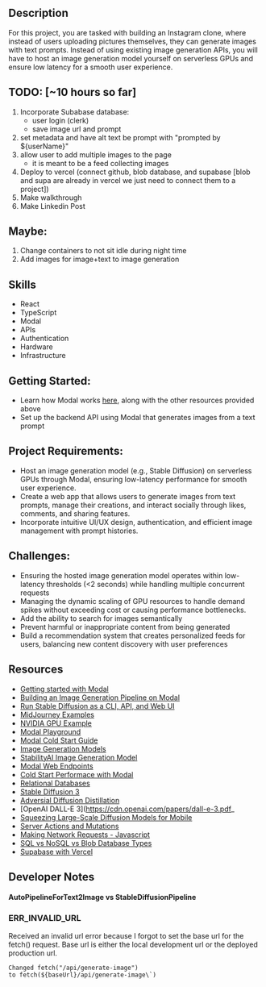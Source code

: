 ## Description

For this project, you are tasked with building an Instagram clone, where instead of users uploading pictures themselves, they can generate images with text prompts. Instead of using existing image generation APIs, you will have to host an image generation model yourself on serverless GPUs and ensure low latency for a smooth user experience.

## TODO: [~10 hours so far]

1. Incorporate Subabase database:
   - user login (clerk)
   - save image url and prompt
2. set metadata and have alt text be prompt with "prompted by ${userName}"
3. allow user to add multiple images to the page
   - it is meant to be a feed collecting images
4. Deploy to vercel (connect github, blob database, and supabase [blob and supa are already in vercel we just need to connect them to a project])
5. Make walkthrough
6. Make Linkedin Post

## Maybe:

1. Change containers to not sit idle during night time
2. Add images for image+text to image generation

## Skills

- React
- TypeScript
- Modal
- APIs
- Authentication
- Hardware
- Infrastructure

## Getting Started:

- Learn how Modal works [here](https://modal.com/docs/guide), along with the other resources provided above
- Set up the backend API using Modal that generates images from a text prompt

## Project Requirements:

- Host an image generation model (e.g., Stable Diffusion) on serverless GPUs through Modal, ensuring low-latency performance for smooth user experience.
- Create a web app that allows users to generate images from text prompts, manage their creations, and interact socially through likes, comments, and sharing features.
- Incorporate intuitive UI/UX design, authentication, and efficient image management with prompt histories.

## Challenges:

- Ensuring the hosted image generation model operates within low-latency thresholds (<2 seconds) while handling multiple concurrent requests
- Managing the dynamic scaling of GPU resources to handle demand spikes without exceeding cost or causing performance bottlenecks.
- Add the ability to search for images semantically
- Prevent harmful or inappropriate content from being generated
- Build a recommendation system that creates personalized feeds for users, balancing new content discovery with user preferences

## Resources

- [Getting started with Modal](https://modal.com/docs/examples/hello_world)
- [Building an Image Generation Pipeline on Modal](https://www.youtube.com/watch?v=sHSKArbiKmU)
- [Run Stable Diffusion as a CLI, API, and Web UI](https://modal.com/docs/examples/text_to_image)
- [MidJourney Examples](https://www.midjourney.com/explore?tab=top)
- [NVIDIA GPU Example](https://www.digitalocean.com/community/tutorials/h100_vs_other_gpus_choosing_the_right_gpu_for_your_machine_learning_workload)
- [Modal Playground](https://modal.com/playground/get_started)
- [Modal Cold Start Guide](https://modal.com/docs/guide/cold-start)
- [Image Generation Models](https://huggingface.co/models?pipeline_tag=text-to-image)
- [StabilityAI Image Generation Model](https://huggingface.co/stabilityai/sdxl-turbo)
- [Modal Web Endpoints](https://modal.com/docs/guide/webhooks)
- [Cold Start Performace with Modal](https://modal.com/docs/guide/cold-start)
- [Relational Databases](https://www.seas.upenn.edu/~zives/03f/cis550/codd.pdf)
- [Stable Diffusion 3](https://arxiv.org/pdf/2403.03206)
- [Adversial Diffusion Distillation](https://arxiv.org/pdf/2311.17042)
- [OpenAI DALL-E 3](https://cdn.openai.com/papers/dall-e-3.pdf_
- [Squeezing Large-Scale Diffusion Models for Mobile](https://arxiv.org/pdf/2307.01193)
- [Server Actions and Mutations](https://nextjs.org/docs/app/building-your-application/data-fetching/server-actions-and-mutations)
- [Making Network Requests - Javascript](https://developer.mozilla.org/en-US/docs/Learn_web_development/Core/Scripting/Network_requests)
- [SQL vs NoSQL vs Blob Database Types](https://medium.com/@rganesh0203/sql-vs-nosql-vs-blobs-storages-5d088790de45#:~:text=Summary,like%20media%20files%20and%20backups.)
- [Supabase with Vercel](https://supabase.com/partners/integrations/vercel)

## Developer Notes

#### AutoPipelineForText2Image vs StableDiffusionPipeline

### ERR_INVALID_URL

Received an invalid url error because I forgot to set the base url for the fetch() request. Base url is either the local development url or the deployed production url.

    Changed fetch("/api/generate-image")
    to fetch(${baseUrl}/api/generate-image\`)
